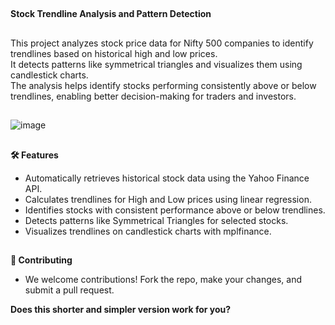 ##
**Stock Trendline Analysis and Pattern Detection**<br />

##

This project analyzes stock price data for Nifty 500 companies to identify trendlines based on historical high and low prices.<br />
It detects patterns like symmetrical triangles and visualizes them using candlestick charts.<br />
The analysis helps identify stocks performing consistently above or below trendlines, enabling better decision-making for traders and investors.<br />

##
![image](https://github.com/user-attachments/assets/73131522-2dc3-4fd6-a517-790eb5ec627a)


##

**🛠️ Features**<br />
- Automatically retrieves historical stock data using the Yahoo Finance API.<br />
- Calculates trendlines for High and Low prices using linear regression.<br />
- Identifies stocks with consistent performance above or below trendlines.<br />
- Detects patterns like Symmetrical Triangles for selected stocks.<br />
- Visualizes trendlines on candlestick charts with mplfinance.<br />

##

**🤝 Contributing**<br />
- We welcome contributions! Fork the repo, make your changes, and submit a pull request.<br />


**Does this shorter and simpler version work for you?**
